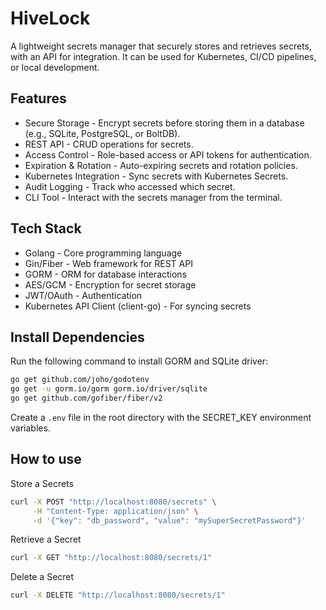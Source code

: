 # HiveLock
A lightweight secrets manager that securely stores and retrieves secrets, with an API for integration. It can be used for Kubernetes, CI/CD pipelines, or local development.

## Features

- Secure Storage - Encrypt secrets before storing them in a database (e.g., SQLite, PostgreSQL, or BoltDB).
- REST API - CRUD operations for secrets.
- Access Control - Role-based access or API tokens for authentication.
- Expiration & Rotation - Auto-expiring secrets and rotation policies.
- Kubernetes Integration - Sync secrets with Kubernetes Secrets.
- Audit Logging - Track who accessed which secret.
- CLI Tool - Interact with the secrets manager from the terminal.

## Tech Stack

- Golang - Core programming language
- Gin/Fiber - Web framework for REST API
- GORM - ORM for database interactions
- AES/GCM - Encryption for secret storage
- JWT/OAuth - Authentication
- Kubernetes API Client (client-go) - For syncing secrets


## Install Dependencies

Run the following command to install GORM and SQLite driver:
```bash
go get github.com/joho/godotenv
go get -u gorm.io/gorm gorm.io/driver/sqlite
go get github.com/gofiber/fiber/v2
```

Create a `.env` file in the root directory with the SECRET_KEY environment variables.

## How to use


Store a Secrets
```bash
curl -X POST "http://localhost:8080/secrets" \
     -H "Content-Type: application/json" \
     -d '{"key": "db_password", "value": "mySuperSecretPassword"}'
```
Retrieve a Secret
```bash
curl -X GET "http://localhost:8080/secrets/1"
```
Delete a Secret
```bash
curl -X DELETE "http://localhost:8080/secrets/1"
```
